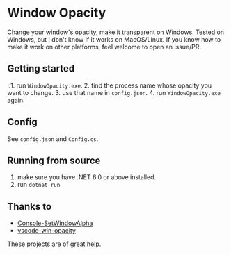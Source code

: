﻿# Window Opacity

Change your window's opacity, make it transparent on Windows. Tested on Windows, but I don't know if it works on
MacOS/Linux. If you know how to make it work on other platforms, feel welcome to open an issue/PR.

## Getting started

i:1. run `WindowOpacity.exe`.
2. find the process name whose opacity you want to change.
3. use that name in `config.json`.
4. run `WindowOpacity.exe` again.

## Config

See `config.json` and `Config.cs`.

## Running from source

1. make sure you have .NET 6.0 or above installed.
2. run `dotnet run`.

## Thanks to

- [Console-SetWindowAlpha](https://github.com/OneForCheng/Console-SetWindowAlpha)
- [vscode-win-opacity](https://github.com/SkaceKamen/vscode-win-opacity)

These projects are of great help.
